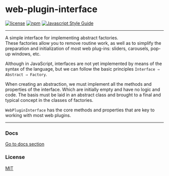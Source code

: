 # web-plugin-interface

[![license](https://img.shields.io/badge/license-MIT-blue.svg)](https://github.com/WezomAgency/web-plugin-interface/blob/master/LICENSE)
[![npm](https://img.shields.io/badge/npm-install-orange.svg)](https://www.npmjs.com/package/web-plugin-interface)
[![Javascript Style Guide](https://img.shields.io/badge/code_style-wezom_relax-red.svg)](https://github.com/WezomAgency/eslint-config-wezom-relax#readme)

---

A simple interface for implementing abstract factories.  
These factories allow you to remove routine work, as well as to simplify the preparation and initialization of most web plug-ins: sliders, carousels, pop-up windows, etc.

Although in JavaScript, interfaces are not yet implemented by means of the syntax of the language, but we can follow the basic principles `Interface ⇒ Abstract ⇒ Factory`.

When creating an abstraction, we must implement all the methods and properties of the interface. Which are initially empty and have no logic and code. 
The basis must be laid in an abstract class and brought to a final and typical concept in the classes of factories.

`WebPluginInterface` has the core methods and properties that are key to working with most web plugins.

---

### Docs

[Go to docs section](https://github.com/WezomAgency/web-plugin-interface/blob/master/docs/index.md)


### License

[MIT](https://github.com/WezomAgency/web-plugin-interface/blob/master/LICENSE)

